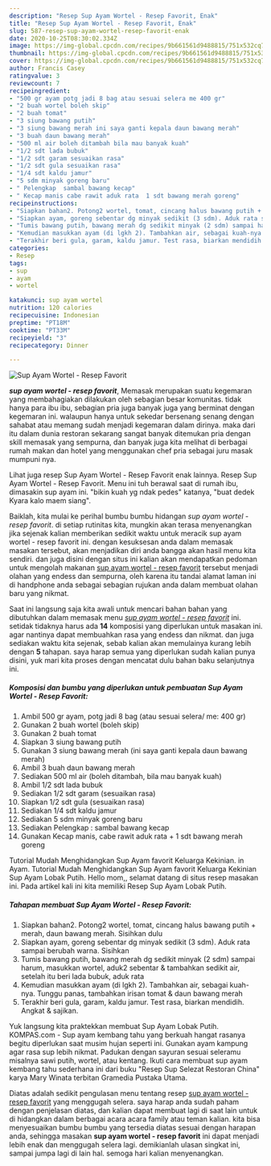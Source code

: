 ```yaml
---
description: "Resep Sup Ayam Wortel - Resep Favorit, Enak"
title: "Resep Sup Ayam Wortel - Resep Favorit, Enak"
slug: 587-resep-sup-ayam-wortel-resep-favorit-enak
date: 2020-10-25T08:30:02.334Z
image: https://img-global.cpcdn.com/recipes/9b661561d9488815/751x532cq70/sup-ayam-wortel-resep-favorit-foto-resep-utama.jpg
thumbnail: https://img-global.cpcdn.com/recipes/9b661561d9488815/751x532cq70/sup-ayam-wortel-resep-favorit-foto-resep-utama.jpg
cover: https://img-global.cpcdn.com/recipes/9b661561d9488815/751x532cq70/sup-ayam-wortel-resep-favorit-foto-resep-utama.jpg
author: Francis Casey
ratingvalue: 3
reviewcount: 7
recipeingredient:
- "500 gr ayam potg jadi 8 bag atau sesuai selera me 400 gr"
- "2 buah wortel boleh skip"
- "2 buah tomat"
- "3 siung bawang putih"
- "3 siung bawang merah ini saya ganti kepala daun bawang merah"
- "3 buah daun bawang merah"
- "500 ml air boleh ditambah bila mau banyak kuah"
- "1/2 sdt lada bubuk"
- "1/2 sdt garam sesuaikan rasa"
- "1/2 sdt gula sesuaikan rasa"
- "1/4 sdt kaldu jamur"
- "5 sdm minyak goreng baru"
- " Pelengkap  sambal bawang kecap"
- " Kecap manis cabe rawit aduk rata  1 sdt bawang merah goreng"
recipeinstructions:
- "Siapkan bahan2. Potong2 wortel, tomat, cincang halus bawang putih + merah, daun bawang merah. Sisihkan dulu"
- "Siapkan ayam, goreng sebentar dg minyak sedikit (3 sdm). Aduk rata sampai berubah warna. Sisihkan"
- "Tumis bawang putih, bawang merah dg sedikit minyak (2 sdm) sampai harum, masukkan wortel, aduk2 sebentar &amp; tambahkan sedikit air, setelah itu beri lada bubuk, aduk rata"
- "Kemudian masukkan ayam (di lgkh 2). Tambahkan air, sebagai kuah-nya. Tunggu panas, tambahkan irisan tomat &amp; daun bawang merah"
- "Terakhir beri gula, garam, kaldu jamur. Test rasa, biarkan mendidih. Angkat &amp; sajikan."
categories:
- Resep
tags:
- sup
- ayam
- wortel

katakunci: sup ayam wortel 
nutrition: 120 calories
recipecuisine: Indonesian
preptime: "PT18M"
cooktime: "PT33M"
recipeyield: "3"
recipecategory: Dinner

---
```



![Sup Ayam Wortel - Resep Favorit](https://img-global.cpcdn.com/recipes/9b661561d9488815/751x532cq70/sup-ayam-wortel-resep-favorit-foto-resep-utama.jpg)

<b><i>sup ayam wortel - resep favorit</i></b>, Memasak merupakan suatu kegemaran yang membahagiakan dilakukan oleh sebagian besar komunitas. tidak hanya para ibu ibu, sebagian pria juga banyak juga yang berminat dengan kegemaran ini. walaupun hanya untuk sekedar bersenang senang dengan sahabat atau memang sudah menjadi kegemaran dalam dirinya. maka dari itu dalam dunia restoran sekarang sangat banyak ditemukan pria dengan skill memasak yang sempurna, dan banyak juga kita melihat di berbagai rumah makan dan hotel yang menggunakan chef pria sebagai juru masak mumpuni nya.

Lihat juga resep Sup Ayam Wortel - Resep Favorit enak lainnya. Resep Sup Ayam Wortel - Resep Favorit. Menu ini tuh berawal saat di rumah ibu, dimasakin sup ayam ini. &#34;bikin kuah yg ndak pedes&#34; katanya, &#34;buat dedek Kyara kalo maem siang&#34;.

Baiklah, kita mulai ke perihal bumbu bumbu hidangan <i>sup ayam wortel - resep favorit</i>. di setiap rutinitas kita, mungkin akan terasa menyenangkan jika sejenak kalian memberikan sedikit waktu untuk meracik sup ayam wortel - resep favorit ini. dengan kesuksesan anda dalam memasak masakan tersebut, akan menjadikan diri anda bangga akan hasil menu kita sendiri. dan juga disini dengan situs ini kalian akan mendapatkan pedoman untuk mengolah makanan <u>sup ayam wortel - resep favorit</u> tersebut menjadi olahan yang endess dan sempurna, oleh karena itu tandai alamat laman ini di handphone anda sebagai sebagian rujukan anda dalam membuat olahan baru yang nikmat.


Saat ini langsung saja kita awali untuk mencari bahan bahan yang dibutuhkan dalam memasak menu <u><i>sup ayam wortel - resep favorit</i></u> ini. setidak tidaknya harus ada <b>14</b> komposisi yang diperlukan untuk masakan ini. agar nantinya dapat membuahkan rasa yang endess dan nikmat. dan juga sediakan waktu kita sejenak, sebab kalian akan memulainya kurang lebih dengan <b>5</b> tahapan. saya harap semua yang diperlukan sudah kalian punya disini, yuk mari kita proses dengan mencatat dulu bahan baku selanjutnya ini.

<!--inarticleads1-->

##### Komposisi dan bumbu yang diperlukan untuk pembuatan Sup Ayam Wortel - Resep Favorit:

1. Ambil 500 gr ayam, potg jadi 8 bag (atau sesuai selera/ me: 400 gr)
1. Gunakan 2 buah wortel (boleh skip)
1. Gunakan 2 buah tomat
1. Siapkan 3 siung bawang putih
1. Gunakan 3 siung bawang merah (ini saya ganti kepala daun bawang merah)
1. Ambil 3 buah daun bawang merah
1. Sediakan 500 ml air (boleh ditambah, bila mau banyak kuah)
1. Ambil 1/2 sdt lada bubuk
1. Sediakan 1/2 sdt garam (sesuaikan rasa)
1. Siapkan 1/2 sdt gula (sesuaikan rasa)
1. Sediakan 1/4 sdt kaldu jamur
1. Sediakan 5 sdm minyak goreng baru
1. Sediakan  Pelengkap : sambal bawang kecap
1. Gunakan  Kecap manis, cabe rawit aduk rata + 1 sdt bawang merah goreng


Tutorial Mudah Menghidangkan Sup Ayam favorit Keluarga Kekinian. in Ayam. Tutorial Mudah Menghidangkan Sup Ayam favorit Keluarga Kekinian Sup Ayam Lobak Putih. Hello mom,, selamat datang di situs resep masakan ini. Pada artikel kali ini kita memiliki Resep Sup Ayam Lobak Putih. 

<!--inarticleads2-->

##### Tahapan membuat Sup Ayam Wortel - Resep Favorit:

1. Siapkan bahan2. Potong2 wortel, tomat, cincang halus bawang putih + merah, daun bawang merah. Sisihkan dulu
1. Siapkan ayam, goreng sebentar dg minyak sedikit (3 sdm). Aduk rata sampai berubah warna. Sisihkan
1. Tumis bawang putih, bawang merah dg sedikit minyak (2 sdm) sampai harum, masukkan wortel, aduk2 sebentar &amp; tambahkan sedikit air, setelah itu beri lada bubuk, aduk rata
1. Kemudian masukkan ayam (di lgkh 2). Tambahkan air, sebagai kuah-nya. Tunggu panas, tambahkan irisan tomat &amp; daun bawang merah
1. Terakhir beri gula, garam, kaldu jamur. Test rasa, biarkan mendidih. Angkat &amp; sajikan.


Yuk langsung kita praktekkan membuat Sup Ayam Lobak Putih. KOMPAS.com - Sup ayam kembang tahu yang berkuah hangat rasanya begitu diperlukan saat musim hujan seperti ini. Gunakan ayam kampung agar rasa sup lebih nikmat. Padukan dengan sayuran sesuai seleramu misalnya sawi putih, wortel, atau kentang. Ikuti cara membuat sup ayam kembang tahu sederhana ini dari buku &#34;Resep Sup Selezat Restoran China&#34; karya Mary Winata terbitan Gramedia Pustaka Utama. 

Diatas adalah sedikit pengulasan menu tentang resep <u>sup ayam wortel - resep favorit</u> yang menggugah selera. saya harap anda sudah paham dengan penjelasan diatas, dan kalian dapat membuat lagi di saat lain untuk di hidangkan dalam berbagai acara acara family atau teman kalian. kita bisa menyesuaikan bumbu bumbu yang tersedia diatas sesuai dengan harapan anda, sehingga masakan <b>sup ayam wortel - resep favorit</b> ini dapat menjadi lebih enak dan menggugah selera lagi. demikianlah ulasan singkat ini, sampai jumpa lagi di lain hal. semoga hari kalian menyenangkan.
